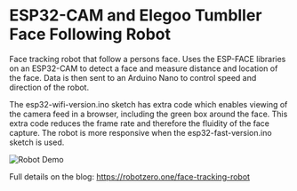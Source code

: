 # ESP32-CAM and Elegoo Tumbller Face Following Robot

Face tracking robot that follow a persons face. Uses the ESP-FACE libraries on an ESP32-CAM to detect a face and measure distance and location of the face. Data is then sent to an Arduino Nano to control speed and direction of the robot.

The esp32-wifi-version.ino sketch has extra code which enables viewing of the camera feed in a browser, including the green box around the face. This extra code reduces the frame rate and therefore the fluidity of the face capture. The robot is more responsive when the esp32-fast-version.ino  sketch is used.

![Robot Demo](https://robotzero.one/wp-content/uploads/2020/04/face-track-robot-demo.gif)

Full details on the blog: https://robotzero.one/face-tracking-robot
